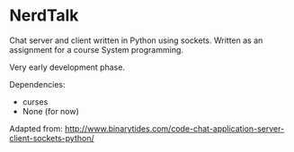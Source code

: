 NerdTalk
==============

Chat server and client written in Python using sockets.
Written as an assignment for a course System programming.

Very early development phase.

Dependencies:
- curses
- None (for now)

Adapted from: http://www.binarytides.com/code-chat-application-server-client-sockets-python/

